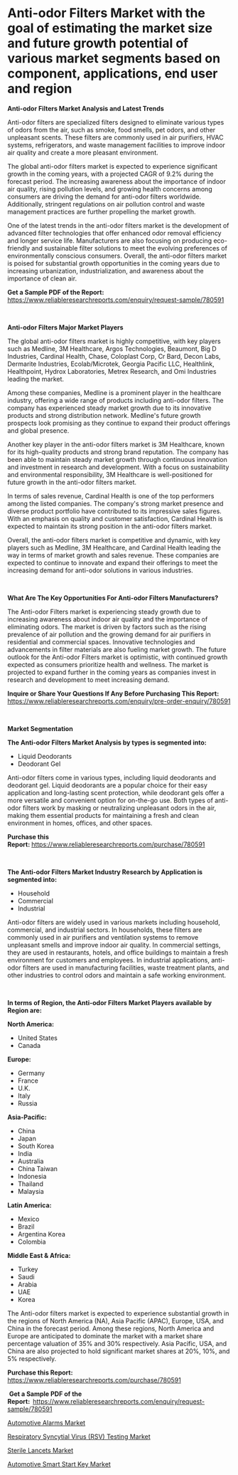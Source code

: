 <p><h1>Anti-odor Filters Market with the goal of estimating the market size and future growth potential of various market segments based on component, applications, end user and region</h1></p><p><strong>Anti-odor Filters Market Analysis and Latest Trends</strong></p>
<p><p>Anti-odor filters are specialized filters designed to eliminate various types of odors from the air, such as smoke, food smells, pet odors, and other unpleasant scents. These filters are commonly used in air purifiers, HVAC systems, refrigerators, and waste management facilities to improve indoor air quality and create a more pleasant environment.</p><p>The global anti-odor filters market is expected to experience significant growth in the coming years, with a projected CAGR of 9.2% during the forecast period. The increasing awareness about the importance of indoor air quality, rising pollution levels, and growing health concerns among consumers are driving the demand for anti-odor filters worldwide. Additionally, stringent regulations on air pollution control and waste management practices are further propelling the market growth.</p><p>One of the latest trends in the anti-odor filters market is the development of advanced filter technologies that offer enhanced odor removal efficiency and longer service life. Manufacturers are also focusing on producing eco-friendly and sustainable filter solutions to meet the evolving preferences of environmentally conscious consumers. Overall, the anti-odor filters market is poised for substantial growth opportunities in the coming years due to increasing urbanization, industrialization, and awareness about the importance of clean air.</p></p>
<p><strong>Get a Sample PDF of the Report:&nbsp;</strong> <a href="https://www.reliableresearchreports.com/enquiry/request-sample/780591">https://www.reliableresearchreports.com/enquiry/request-sample/780591</a></p>
<p>&nbsp;</p>
<p><strong>Anti-odor Filters Major Market Players</strong></p>
<p><p>The global anti-odor filters market is highly competitive, with key players such as Medline, 3M Healthcare, Argos Technologies, Beaumont, Big D Industries, Cardinal Health, Chase, Coloplast Corp, Cr Bard, Decon Labs, Dermarite Industries, Ecolab/Microtek, Georgia Pacific LLC, Healthlink, Healthpoint, Hydrox Laboratories, Metrex Research, and Omi Industries leading the market.</p><p>Among these companies, Medline is a prominent player in the healthcare industry, offering a wide range of products including anti-odor filters. The company has experienced steady market growth due to its innovative products and strong distribution network. Medline's future growth prospects look promising as they continue to expand their product offerings and global presence.</p><p>Another key player in the anti-odor filters market is 3M Healthcare, known for its high-quality products and strong brand reputation. The company has been able to maintain steady market growth through continuous innovation and investment in research and development. With a focus on sustainability and environmental responsibility, 3M Healthcare is well-positioned for future growth in the anti-odor filters market.</p><p>In terms of sales revenue, Cardinal Health is one of the top performers among the listed companies. The company's strong market presence and diverse product portfolio have contributed to its impressive sales figures. With an emphasis on quality and customer satisfaction, Cardinal Health is expected to maintain its strong position in the anti-odor filters market.</p><p>Overall, the anti-odor filters market is competitive and dynamic, with key players such as Medline, 3M Healthcare, and Cardinal Health leading the way in terms of market growth and sales revenue. These companies are expected to continue to innovate and expand their offerings to meet the increasing demand for anti-odor solutions in various industries.</p></p>
<p>&nbsp;</p>
<p><strong>What Are The Key Opportunities For Anti-odor Filters Manufacturers?</strong></p>
<p><p>The Anti-odor Filters market is experiencing steady growth due to increasing awareness about indoor air quality and the importance of eliminating odors. The market is driven by factors such as the rising prevalence of air pollution and the growing demand for air purifiers in residential and commercial spaces. Innovative technologies and advancements in filter materials are also fueling market growth. The future outlook for the Anti-odor Filters market is optimistic, with continued growth expected as consumers prioritize health and wellness. The market is projected to expand further in the coming years as companies invest in research and development to meet increasing demand.</p></p>
<p><strong>Inquire or Share Your Questions If Any Before Purchasing This Report:</strong> <a href="https://www.reliableresearchreports.com/enquiry/pre-order-enquiry/780591">https://www.reliableresearchreports.com/enquiry/pre-order-enquiry/780591</a></p>
<p>&nbsp;</p>
<p><strong>Market Segmentation</strong></p>
<p><strong>The Anti-odor Filters Market Analysis by types is segmented into:</strong></p>
<p><ul><li>Liquid Deodorants</li><li>Deodorant Gel</li></ul></p>
<p><p>Anti-odor filters come in various types, including liquid deodorants and deodorant gel. Liquid deodorants are a popular choice for their easy application and long-lasting scent protection, while deodorant gels offer a more versatile and convenient option for on-the-go use. Both types of anti-odor filters work by masking or neutralizing unpleasant odors in the air, making them essential products for maintaining a fresh and clean environment in homes, offices, and other spaces.</p></p>
<p><strong>Purchase this Report:&nbsp;</strong><a href="https://www.reliableresearchreports.com/purchase/780591">https://www.reliableresearchreports.com/purchase/780591</a></p>
<p>&nbsp;</p>
<p><strong>The Anti-odor Filters Market Industry Research by Application is segmented into:</strong></p>
<p><ul><li>Household</li><li>Commercial</li><li>Industrial</li></ul></p>
<p><p>Anti-odor filters are widely used in various markets including household, commercial, and industrial sectors. In households, these filters are commonly used in air purifiers and ventilation systems to remove unpleasant smells and improve indoor air quality. In commercial settings, they are used in restaurants, hotels, and office buildings to maintain a fresh environment for customers and employees. In industrial applications, anti-odor filters are used in manufacturing facilities, waste treatment plants, and other industries to control odors and maintain a safe working environment.</p></p>
<p>&nbsp;</p>
<p><strong>In terms of Region, the Anti-odor Filters Market Players available by Region are:</strong></p>
<p>
    <p> <strong> North America: </strong>
        <ul>
            <li>United States</li>
            <li>Canada</li>
        </ul>
        </p> 
    <p> <strong> Europe: </strong>
        <ul>
            <li>Germany</li>
            <li>France</li>
            <li>U.K.</li>
            <li>Italy</li>
            <li>Russia</li>
        </ul>
        </p> 
    <p> <strong> Asia-Pacific: </strong>
        <ul>
            <li>China</li>
            <li>Japan</li>
            <li>South Korea</li>
            <li>India</li>
            <li>Australia</li>
            <li>China Taiwan</li>
            <li>Indonesia</li>
            <li>Thailand</li>
            <li>Malaysia</li>
        </ul>
        </p> 
    <p> <strong> Latin America: </strong>
        <ul>
            <li>Mexico</li>
            <li>Brazil</li>
            <li>Argentina Korea</li>
            <li>Colombia</li>
        </ul>
        </p> 
    <p> <strong> Middle East & Africa: </strong>
        <ul>
            <li>Turkey</li>
            <li>Saudi</li>
            <li>Arabia</li>
            <li>UAE</li>
            <li>Korea</li>
        </ul>
    </p>
    </p>
<p><p>The Anti-odor filters market is expected to experience substantial growth in the regions of North America (NA), Asia Pacific (APAC), Europe, USA, and China in the forecast period. Among these regions, North America and Europe are anticipated to dominate the market with a market share percentage valuation of 35% and 30% respectively. Asia Pacific, USA, and China are also projected to hold significant market shares at 20%, 10%, and 5% respectively.</p></p>
<p><strong>Purchase this Report: </strong><a href="https://www.reliableresearchreports.com/purchase/780591">https://www.reliableresearchreports.com/purchase/780591</a></p>
<p>&nbsp;<strong>Get a Sample PDF of the Report:&nbsp;&nbsp;</strong><a href="https://www.reliableresearchreports.com/enquiry/request-sample/780591">https://www.reliableresearchreports.com/enquiry/request-sample/780591</a></p>
<p><strong></strong></p>
<p><p><a href="https://github.com/RickHolmes3/Market-Research-Report-List-3/blob/main/automotive-alarms-market.md">Automotive Alarms Market</a></p><p><a href="https://issuu.com/reportprime-2/docs/respiratory-syncytial-virus-rsv-testing-market-siz">Respiratory Syncytial Virus (RSV) Testing Market</a></p><p><a href="https://issuu.com/reportprime-2/docs/sterile-lancets-market-size-2030.pptx">Sterile Lancets Market</a></p><p><a href="https://github.com/Alonsoolds3wq1d81czn8rbol/Market-Research-Report-List-1/blob/main/automotive-smart-start-key-market.md">Automotive Smart Start Key Market</a></p></p>